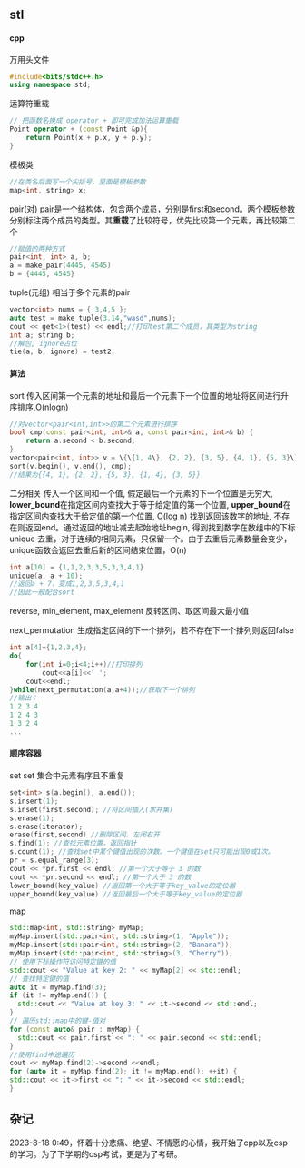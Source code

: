 ## stl
#### cpp
万用头文件
```cpp
#include<bits/stdc++.h>
using namespace std;
```
运算符重载
```cpp
// 把函数名换成 operator + 即可完成加法运算重载
Point operator + (const Point &p){
    return Point(x + p.x, y + p.y);
}
```
模板类
```cpp
//在类名后面写一个尖括号，里面是模板参数
map<int, string> x;
```
pair(对)
pair是一个结构体，包含两个成员，分别是first和second。两个模板参数分别标注两个成员的类型。其**重载**了比较符号，优先比较第一个元素，再比较第二个
```cpp
//赋值的两种方式
pair<int, int> a, b;
a = make_pair(4445, 4545)
b = {4445, 4545}
```
tuple(元组)
相当于多个元素的pair
```cpp
vector<int> nums = { 3,4,5 };
auto test = make_tuple(3.14,"wasd",nums);
cout << get<1>(test) << endl;//打印test第二个成员，其类型为string
int a; string b;
//解包, ignore占位
tie(a, b, ignore) = test2;
```
#### 算法
sort
传入区间第一个元素的地址和最后一个元素下一个位置的地址将区间进行升序排序,O(nlogn)
```cpp
//对vector<pair<int,int>>的第二个元素进行排序
bool cmp(const pair<int, int>& a, const pair<int, int>& b) {
    return a.second < b.second;
}
vector<pair<int, int>> v = \{\{1, 4\}, {2, 2}, {3, 5}, {4, 1}, {5, 3}\}
sort(v.begin(), v.end(), cmp);
//结果为{{4, 1}, {2, 2}, {5, 3}, {1, 4}, {3, 5}}
```
二分相关
传入一个区间和一个值, 假定最后一个元素的下一个位置是无穷大, **lower_bound**在指定区间内查找大于等于给定值的第一个位置, **upper_bound**在指定区间内查找大于给定值的第一个位置, O(log n)
找到返回该数字的地址, 不存在则返回end。通过返回的地址减去起始地址begin, 得到找到数字在数组中的下标
unique
去重，对于连续的相同元素，只保留一个。由于去重后元素数量会变少，unique函数会返回去重后新的区间结束位置，O(n)
```cpp
int a[10] = {1,1,2,3,3,5,3,3,4,1}
unique(a, a + 10);
//返回a + 7，变成1,2,3,5,3,4,1
//因此一般配合sort
```
reverse, min_element, max_element
反转区间、取区间最大最小值

next_permutation
生成指定区间的下一个排列，若不存在下一个排列则返回false
```cpp
int a[4]={1,2,3,4};
do{
	for(int i=0;i<4;i++)//打印排列 
		cout<<a[i]<<' ';
	cout<<endl;
}while(next_permutation(a,a+4));//获取下一个排列 
//输出：
1 2 3 4
1 2 4 3
1 3 2 4
...
```
#### 顺序容器
set
set 集合中元素有序且不重复
```cpp
set<int> s(a.begin(), a.end());
s.insert(1);
s.inset(first,second); //将区间插入(求并集)
s.erase(1);
s.erase(iterator);
erase(first,second) //删除区间，左闭右开
s.find(1); //查找元素位置，返回指针
s.count(1); //查找set中某个键值出现的次数。一个键值在set只可能出现0或1次。
pr = s.equal_range(3);
cout << *pr.first << endl; //第一个大于等于 3 的数
cout << *pr.second << endl; //第一个大于 3 的数
lower_bound(key_value) //返回第一个大于等于key_value的定位器
upper_bound(key_value) //返回最后一个大于等于key_value的定位器
```
map
```cpp
std::map<int, std::string> myMap;
myMap.insert(std::pair<int, std::string>(1, "Apple"));
myMap.insert(std::pair<int, std::string>(2, "Banana"));
myMap.insert(std::pair<int, std::string>(3, "Cherry"));
// 使用下标操作符访问特定键的值
std::cout << "Value at key 2: " << myMap[2] << std::endl;
// 查找特定键的值
auto it = myMap.find(3);
if (it != myMap.end()) {
  std::cout << "Value at key 3: " << it->second << std::endl;
}
// 遍历std::map中的键-值对
for (const auto& pair : myMap) {
  std::cout << pair.first << ": " << pair.second << std::endl;
}
//使用find中途遍历
cout << myMap.find(2)->second <<endl;
for (auto it = myMap.find(2); it != myMap.end(); ++it) {
std::cout << it->first << ": " << it->second << std::endl;
}
```
## 杂记
2023-8-18 0:49，怀着十分悲痛、绝望、不情愿的心情，我开始了cpp以及csp的学习。为了下学期的csp考试，更是为了考研。